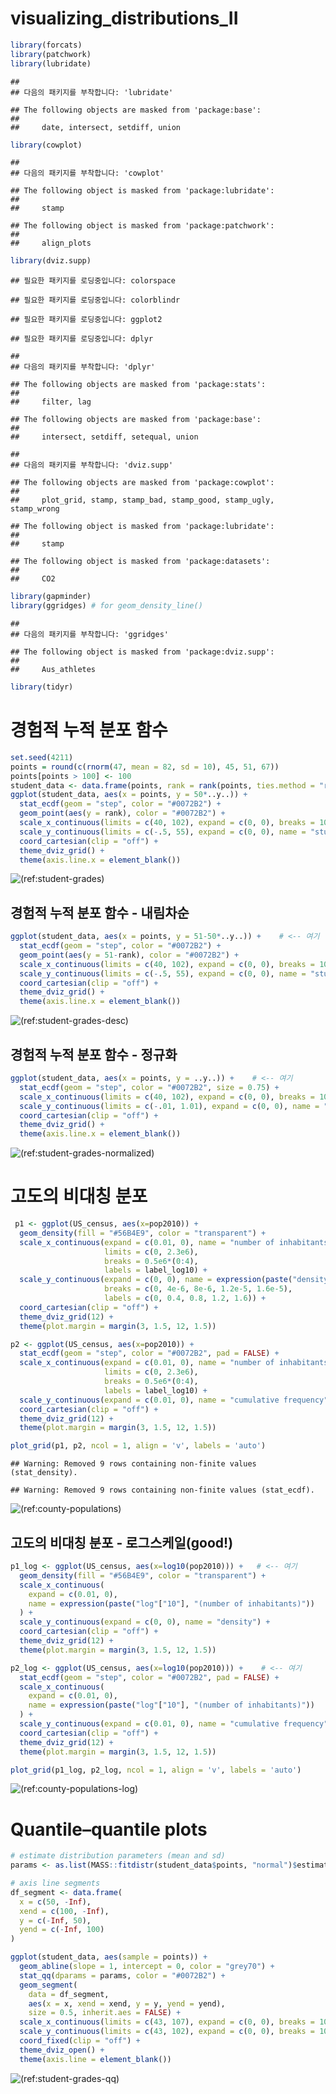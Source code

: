 visualizing\_distributions\_II
================

``` r
library(forcats)
library(patchwork)
library(lubridate)
```

    ## 
    ## 다음의 패키지를 부착합니다: 'lubridate'

    ## The following objects are masked from 'package:base':
    ## 
    ##     date, intersect, setdiff, union

``` r
library(cowplot)
```

    ## 
    ## 다음의 패키지를 부착합니다: 'cowplot'

    ## The following object is masked from 'package:lubridate':
    ## 
    ##     stamp

    ## The following object is masked from 'package:patchwork':
    ## 
    ##     align_plots

``` r
library(dviz.supp)
```

    ## 필요한 패키지를 로딩중입니다: colorspace

    ## 필요한 패키지를 로딩중입니다: colorblindr

    ## 필요한 패키지를 로딩중입니다: ggplot2

    ## 필요한 패키지를 로딩중입니다: dplyr

    ## 
    ## 다음의 패키지를 부착합니다: 'dplyr'

    ## The following objects are masked from 'package:stats':
    ## 
    ##     filter, lag

    ## The following objects are masked from 'package:base':
    ## 
    ##     intersect, setdiff, setequal, union

    ## 
    ## 다음의 패키지를 부착합니다: 'dviz.supp'

    ## The following objects are masked from 'package:cowplot':
    ## 
    ##     plot_grid, stamp, stamp_bad, stamp_good, stamp_ugly, stamp_wrong

    ## The following object is masked from 'package:lubridate':
    ## 
    ##     stamp

    ## The following object is masked from 'package:datasets':
    ## 
    ##     CO2

``` r
library(gapminder)
library(ggridges) # for geom_density_line()
```

    ## 
    ## 다음의 패키지를 부착합니다: 'ggridges'

    ## The following object is masked from 'package:dviz.supp':
    ## 
    ##     Aus_athletes

``` r
library(tidyr)
```

# 경험적 누적 분포 함수

``` r
set.seed(4211)
points = round(c(rnorm(47, mean = 82, sd = 10), 45, 51, 67))
points[points > 100] <- 100
student_data <- data.frame(points, rank = rank(points, ties.method = "random"))
ggplot(student_data, aes(x = points, y = 50*..y..)) + 
  stat_ecdf(geom = "step", color = "#0072B2") +
  geom_point(aes(y = rank), color = "#0072B2") +
  scale_x_continuous(limits = c(40, 102), expand = c(0, 0), breaks = 10*(4:10)) +
  scale_y_continuous(limits = c(-.5, 55), expand = c(0, 0), name = "student rank (ascending)") +
  coord_cartesian(clip = "off") +
  theme_dviz_grid() +
  theme(axis.line.x = element_blank())
```

![(ref:student-grades)](ch08_visualizing_distributions_2_files/figure-gfm/student-grades-1.png)

## 경험적 누적 분포 함수 - 내림차순

``` r
ggplot(student_data, aes(x = points, y = 51-50*..y..)) +    # <-- 여기
  stat_ecdf(geom = "step", color = "#0072B2") +
  geom_point(aes(y = 51-rank), color = "#0072B2") +
  scale_x_continuous(limits = c(40, 102), expand = c(0, 0), breaks = 10*(4:10)) +
  scale_y_continuous(limits = c(-.5, 55), expand = c(0, 0), name = "student rank (descending)") +
  coord_cartesian(clip = "off") +
  theme_dviz_grid() +
  theme(axis.line.x = element_blank())
```

![(ref:student-grades-desc)](ch08_visualizing_distributions_2_files/figure-gfm/student-grades-desc-1.png)

## 경험적 누적 분포 함수 - 정규화

``` r
ggplot(student_data, aes(x = points, y = ..y..)) +    # <-- 여기
  stat_ecdf(geom = "step", color = "#0072B2", size = 0.75) +
  scale_x_continuous(limits = c(40, 102), expand = c(0, 0), breaks = 10*(4:10)) +
  scale_y_continuous(limits = c(-.01, 1.01), expand = c(0, 0), name = "cumulative frequency") +
  coord_cartesian(clip = "off") +
  theme_dviz_grid() +
  theme(axis.line.x = element_blank())
```

![(ref:student-grades-normalized)](ch08_visualizing_distributions_2_files/figure-gfm/student-grades-normalized-1.png)

# 고도의 비대칭 분포

``` r
 p1 <- ggplot(US_census, aes(x=pop2010)) + 
  geom_density(fill = "#56B4E9", color = "transparent") +
  scale_x_continuous(expand = c(0.01, 0), name = "number of inhabitants",
                     limits = c(0, 2.3e6),
                     breaks = 0.5e6*(0:4),
                     labels = label_log10) +
  scale_y_continuous(expand = c(0, 0), name = expression(paste("density [x", 10^-5, "]")),
                     breaks = c(0, 4e-6, 8e-6, 1.2e-5, 1.6e-5),
                     labels = c(0, 0.4, 0.8, 1.2, 1.6)) +
  coord_cartesian(clip = "off") +
  theme_dviz_grid(12) +
  theme(plot.margin = margin(3, 1.5, 12, 1.5))

p2 <- ggplot(US_census, aes(x=pop2010)) + 
  stat_ecdf(geom = "step", color = "#0072B2", pad = FALSE) +
  scale_x_continuous(expand = c(0.01, 0), name = "number of inhabitants",
                     limits = c(0, 2.3e6),
                     breaks = 0.5e6*(0:4),
                     labels = label_log10) +
  scale_y_continuous(expand = c(0.01, 0), name = "cumulative frequency") +
  coord_cartesian(clip = "off") +
  theme_dviz_grid(12) +
  theme(plot.margin = margin(3, 1.5, 12, 1.5))

plot_grid(p1, p2, ncol = 1, align = 'v', labels = 'auto')
```

    ## Warning: Removed 9 rows containing non-finite values (stat_density).

    ## Warning: Removed 9 rows containing non-finite values (stat_ecdf).

![(ref:county-populations)](ch08_visualizing_distributions_2_files/figure-gfm/county-populations-1.png)

## 고도의 비대칭 분포 - 로그스케일(good!)

``` r
p1_log <- ggplot(US_census, aes(x=log10(pop2010))) +   # <-- 여기
  geom_density(fill = "#56B4E9", color = "transparent") +
  scale_x_continuous(
    expand = c(0.01, 0),
    name = expression(paste("log"["10"], "(number of inhabitants)"))
  ) +
  scale_y_continuous(expand = c(0, 0), name = "density") +
  coord_cartesian(clip = "off") +
  theme_dviz_grid(12) +
  theme(plot.margin = margin(3, 1.5, 12, 1.5))

p2_log <- ggplot(US_census, aes(x=log10(pop2010))) +    # <-- 여기
  stat_ecdf(geom = "step", color = "#0072B2", pad = FALSE) +
  scale_x_continuous(
    expand = c(0.01, 0),
    name = expression(paste("log"["10"], "(number of inhabitants)"))
  ) +
  scale_y_continuous(expand = c(0.01, 0), name = "cumulative frequency") +
  coord_cartesian(clip = "off") +
  theme_dviz_grid(12) +
  theme(plot.margin = margin(3, 1.5, 12, 1.5))

plot_grid(p1_log, p2_log, ncol = 1, align = 'v', labels = 'auto')
```

![(ref:county-populations-log)](ch08_visualizing_distributions_2_files/figure-gfm/county-populations-log-1.png)

# Quantile–quantile plots

``` r
# estimate distribution parameters (mean and sd)
params <- as.list(MASS::fitdistr(student_data$points, "normal")$estimate)

# axis line segments
df_segment <- data.frame(
  x = c(50, -Inf), 
  xend = c(100, -Inf),
  y = c(-Inf, 50),
  yend = c(-Inf, 100)
)

ggplot(student_data, aes(sample = points)) + 
  geom_abline(slope = 1, intercept = 0, color = "grey70") +
  stat_qq(dparams = params, color = "#0072B2") +
  geom_segment(
    data = df_segment,
    aes(x = x, xend = xend, y = y, yend = yend),
    size = 0.5, inherit.aes = FALSE) +
  scale_x_continuous(limits = c(43, 107), expand = c(0, 0), breaks = 10*(5:10)) +
  scale_y_continuous(limits = c(43, 102), expand = c(0, 0), breaks = 10*(5:10), name = "observed") +
  coord_fixed(clip = "off") +
  theme_dviz_open() +
  theme(axis.line = element_blank())
```

![(ref:student-grades-qq)](ch08_visualizing_distributions_2_files/figure-gfm/student-grades-qq-1.png)
